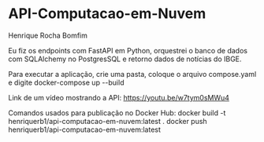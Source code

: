 # API-Computacao-em-Nuvem

Henrique Rocha Bomfim

Eu fiz os endpoints com FastAPI em Python, orquestrei o banco de dados com SQLAlchemy no PostgresSQL e retorno dados de notícias do IBGE.

Para executar a aplicação, crie uma pasta, coloque o arquivo compose.yaml e digite docker-compose up --build

Link de um vídeo mostrando a API: https://youtu.be/w7tym0sMWu4

Comandos usados para publicação no Docker Hub:
docker build -t henriquerb1/api-computacao-em-nuvem:latest .
docker push henriquerb1/api-computacao-em-nuvem:latest